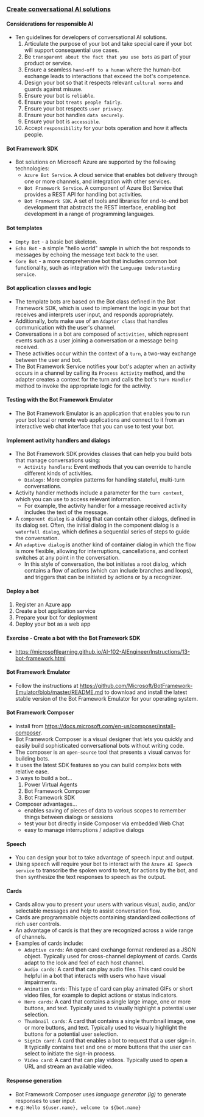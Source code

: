 ### [Create conversational AI solutions](https://learn.microsoft.com/en-us/training/paths/create-conversational-ai-solutions/)
#### Considerations for responsible AI
- Ten guidelines for developers of conversational AI solutions.
    1. Articulate the purpose of your bot and take special care if your bot will support consequential use cases.
    1. Be `transparent about the fact that you use bots` as part of your product or service.
    1. Ensure a seamless `hand-off to a human` where the human-bot exchange leads to interactions that exceed the bot's competence.
    1. Design your bot so that it respects relevant `cultural norms` and guards against misuse.
    1. Ensure your bot is `reliable`.
    1. Ensure your bot `treats people fairly`.
    1. Ensure your bot respects `user privacy`.
    1. Ensure your bot handles `data securely`.
    1. Ensure your bot is `accessible`.
    1. Accept `responsibility` for your bots operation and how it affects people.

#### Bot Framework SDK
- Bot solutions on Microsoft Azure are supported by the following technologies:
    - `Azure Bot Service`. A cloud service that enables bot delivery through one or more channels, and integration with other services.
    - `Bot Framework Service`. A component of Azure Bot Service that provides a REST API for handling bot activities.
    - `Bot Framework SDK`. A set of tools and libraries for end-to-end bot development that abstracts the REST interface, enabling bot development in a range of programming languages.

#### Bot templates
- `Empty Bot` - a basic bot skeleton.
- `Echo Bot` - a simple "hello world" sample in which the bot responds to messages by echoing the message text back to the user.
- `Core Bot` - a more comprehensive bot that includes common bot functionality, such as integration with the `Language Understanding service`.

#### Bot application classes and logic
- The template bots are based on the Bot class defined in the Bot Framework SDK, which is used to implement the logic in your bot that receives and interprets user input, and responds appropriately.
- Additionally, bots make use of an `Adapter class` that handles communication with the user's channel.
- Conversations in a bot are composed of `activities`, which represent events such as a user joining a conversation or a message being received.
- These activities occur within the context of a `turn`, a two-way exchange between the user and bot.
- The Bot Framework Service notifies your bot's adapter when an activity occurs in a channel by calling its `Process Activity` method, and the adapter creates a context for the turn and calls the bot's `Turn Handler` method to invoke the appropriate logic for the activity.

#### Testing with the Bot Framework Emulator
- The Bot Framework Emulator is an application that enables you to run your bot local or remote web applications and connect to it from an interactive web chat interface that you can use to test your bot.

#### Implement activity handlers and dialogs
- The Bot Framework SDK provides classes that can help you build bots that manage conversations using:
    - `Activity handlers`: Event methods that you can override to handle different kinds of activities.
    - `Dialogs`: More complex patterns for handling stateful, multi-turn conversations.
- Activity handler methods include a parameter for the `turn context`, which you can use to access relevant information.
    - For example, the activity handler for a message received activity includes the text of the message.
- A `component dialog` is a dialog that can contain other dialogs, defined in its dialog set. Often, the initial dialog in the component dialog is a `waterfall dialog`, which defines a sequential series of steps to guide the conversation.
- An `adaptive dialog` is another kind of container dialog in which the flow is more flexible, allowing for interruptions, cancellations, and context switches at any point in the conversation.
    - In this style of conversation, the bot initiates a root dialog, which contains a flow of actions (which can include branches and loops), and triggers that can be initiated by actions or by a recognizer.

#### Deploy a bot
1. Register an Azure app
1. Create a bot application service
1. Prepare your bot for deployment
1. Deploy your bot as a web app

#### Exercise - Create a bot with the Bot Framework SDK
- https://microsoftlearning.github.io/AI-102-AIEngineer/Instructions/13-bot-framework.html

#### Bot Framework Emulator
- Follow the instructions at https://github.com/Microsoft/BotFramework-Emulator/blob/master/README.md to download and install the latest stable version of the Bot Framework Emulator for your operating system.

#### Bot Framework Composer
- Install from https://docs.microsoft.com/en-us/composer/install-composer.
- Bot Framework Composer is a visual designer that lets you quickly and easily build sophisticated conversational bots without writing code.
- The composer is an `open-source` tool that presents a visual canvas for building bots.
- It uses the latest SDK features so you can build complex bots with relative ease.
- 3 ways to build a bot...
   1. Power Virtual Agents
   1. Bot Framework Composer
   1. Bot Framework SDK
- Composer advantages...
   - enables saving of pieces of data to various scopes to remember things between dialogs or sessions
   - test your bot directly inside Composer via embedded Web Chat
   - easy to manage interruptions / adaptive dialogs

#### Speech
- You can design your bot to take advantage of speech input and output.
- Using speech will require your bot to interact with the `Azure AI Speech service` to transcribe the spoken word to text, for actions by the bot, and then synthesize the text responses to speech as the output.

#### Cards
- Cards allow you to present your users with various visual, audio, and/or selectable messages and help to assist conversation flow.
- Cards are programmable objects containing standardized collections of rich user controls.
- An advantage of cards is that they are recognized across a wide range of channels.
- Examples of cards include:
   - `Adaptive cards`: An open card exchange format rendered as a JSON object. Typically used for cross-channel deployment of cards. Cards adapt to the look and feel of each host channel.
   - `Audio cards`: A card that can play audio files. This card could be helpful in a bot that interacts with users who have visual impairments.
   - `Animation cards`: This type of card can play animated GIFs or short video files, for example to depict actions or status indicators.
   - `Hero cards`: A card that contains a single large image, one or more buttons, and text. Typically used to visually highlight a potential user selection.
   - `Thumbnail cards`: A card that contains a single thumbnail image, one or more buttons, and text. Typically used to visually highlight the buttons for a potential user selection.
   - `SignIn card`: A card that enables a bot to request that a user sign-in. It typically contains text and one or more buttons that the user can select to initiate the sign-in process.
   - `Video card`: A card that can play videos. Typically used to open a URL and stream an available video.

#### Response generation
- Bot Framework Composer uses _language generator (lg)_ to generate responses to user input.
- e.g: `Hello ${user.name}, welcome to ${bot.name}`
